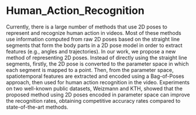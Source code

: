 # Human_Action_Recognition
Currently, there is a large number of methods that use 2D poses to represent and recognize human action in videos. Most of these methods use information computed from raw 2D poses based on the straight line segments that form the body parts in a 2D pose model in order to extract features (e.g., angles and trajectories). In our work, we propose a new method of representing 2D poses. Instead of directly using the straight line segments, firstly, the 2D pose is converted to the parameter space in which each segment is mapped to a point. Then, from the parameter space, spatiotemporal features are extracted and encoded using a Bag-of-Poses approach, then used for human action recognition in the video. Experiments on two well-known public datasets, Weizmann and KTH, showed that the proposed method using 2D poses encoded in parameter space can improve the recognition rates, obtaining competitive accuracy rates compared to state-of-the-art methods.
